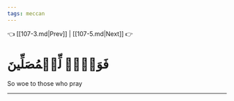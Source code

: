 ```yaml
---
tags: meccan
---
```


👈 [[107-3.md|Prev]] | [[107-5.md|Next]] 👉

# فَوَيۡلٞ لِّلۡمُصَلِّينَ

So woe to those who pray

---

